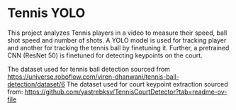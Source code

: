 # Tennis YOLO

This project analyzes Tennis players in a video to measure their speed, ball shot speed and number of shots. A YOLO model is used for tracking player and another for tracking the tennis ball by finetuning it. Further, a pretrained CNN (ResNet 50) is finetuned for detecting keypoints on the court. 

The dataset used for tennis ball detection sourced from https://universe.roboflow.com/viren-dhanwani/tennis-ball-detection/dataset/6
The dataset used for court keypoint extraction sourced from: https://github.com/yastrebksv/TennisCourtDetector?tab=readme-ov-file
